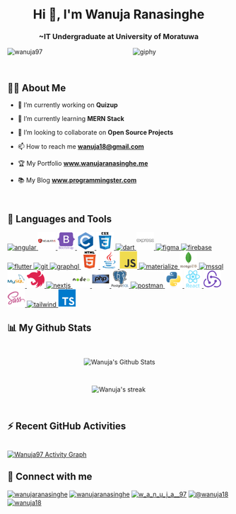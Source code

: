 <h1 align="center">Hi 👋, I'm Wanuja Ranasinghe</h1>
<h3 align="center">~IT Undergraduate at University of Moratuwa</h3>
<img align='right' src="https://media.giphy.com/media/M9gbBd9nbDrOTu1Mqx/giphy.gif" width="220" alt="giphy">

<p align="left"> <img src="https://komarev.com/ghpvc/?username=Wanuja97&label=Profile%20views&color=0e75b6&style=flat" alt="wanuja97" /> </p>
<br/>
<h2 align="left"><b>🙋‍♂️ About Me</b></h2>

- 🔭 I’m currently working on **Quizup**

- 🌱 I’m currently learning **MERN Stack**

- 👯 I’m looking to collaborate on **Open Source Projects**

<!-- - 💬 Ask me about **Angular,Laravel** -->

- 📫 How to reach me **wanuja18@gmail.com**

- 🏆 My Portfolio **www.wanujaranasinghe.me**

- 📚 My Blog **www.programmingster.com**
<br/>

<h2 align="left"><b>🚀 Languages and Tools</b></h2>

<p align="left"> <a href="https://angular.io" target="_blank" rel="noreferrer" > <img src="https://angular.io/assets/images/logos/angular/angular.svg" alt="angular" width="40" height="40"/> </a> <a href="https://angular.io" target="_blank" rel="noreferrer"> <img src="https://raw.githubusercontent.com/devicons/devicon/master/icons/angularjs/angularjs-original-wordmark.svg" alt="angularjs" width="40" height="40"/> </a> <a href="https://getbootstrap.com" target="_blank" rel="noreferrer"> <img src="https://raw.githubusercontent.com/devicons/devicon/master/icons/bootstrap/bootstrap-plain-wordmark.svg" alt="bootstrap" width="40" height="40"/> </a> <a href="https://www.cprogramming.com/" target="_blank" rel="noreferrer"> <img src="https://raw.githubusercontent.com/devicons/devicon/master/icons/c/c-original.svg" alt="c" width="40" height="40"/> </a> <a href="https://www.w3schools.com/css/" target="_blank" rel="noreferrer"> <img src="https://raw.githubusercontent.com/devicons/devicon/master/icons/css3/css3-original-wordmark.svg" alt="css3" width="40" height="40"/> </a> <a href="https://dart.dev" target="_blank" rel="noreferrer"> <img src="https://www.vectorlogo.zone/logos/dartlang/dartlang-icon.svg" alt="dart" width="40" height="40"/> </a> <a href="https://expressjs.com" target="_blank" rel="noreferrer"> <img src="https://raw.githubusercontent.com/devicons/devicon/master/icons/express/express-original-wordmark.svg" alt="express" width="40" height="40"/> </a> <a href="https://www.figma.com/" target="_blank" rel="noreferrer"> <img src="https://www.vectorlogo.zone/logos/figma/figma-icon.svg" alt="figma" width="40" height="40"/> </a> <a href="https://firebase.google.com/" target="_blank" rel="noreferrer"> <img src="https://www.vectorlogo.zone/logos/firebase/firebase-icon.svg" alt="firebase" width="40" height="40"/> </a> <a href="https://flutter.dev" target="_blank" rel="noreferrer"> <img src="https://www.vectorlogo.zone/logos/flutterio/flutterio-icon.svg" alt="flutter" width="40" height="40"/> </a> <a href="https://git-scm.com/" target="_blank" rel="noreferrer"> <img src="https://www.vectorlogo.zone/logos/git-scm/git-scm-icon.svg" alt="git" width="40" height="40"/> </a> <a href="https://graphql.org" target="_blank" rel="noreferrer"> <img src="https://www.vectorlogo.zone/logos/graphql/graphql-icon.svg" alt="graphql" width="40" height="40"/> </a> <a href="https://www.w3.org/html/" target="_blank" rel="noreferrer"> <img src="https://raw.githubusercontent.com/devicons/devicon/master/icons/html5/html5-original-wordmark.svg" alt="html5" width="40" height="40"/> </a> <a href="https://www.java.com" target="_blank" rel="noreferrer"> <img src="https://raw.githubusercontent.com/devicons/devicon/master/icons/java/java-original.svg" alt="java" width="40" height="40"/> </a> <a href="https://developer.mozilla.org/en-US/docs/Web/JavaScript" target="_blank" rel="noreferrer"> <img src="https://raw.githubusercontent.com/devicons/devicon/master/icons/javascript/javascript-original.svg" alt="javascript" width="40" height="40"/> </a> <a href="https://materializecss.com/" target="_blank" rel="noreferrer"> <img src="https://raw.githubusercontent.com/prplx/svg-logos/5585531d45d294869c4eaab4d7cf2e9c167710a9/svg/materialize.svg" alt="materialize" width="40" height="40"/> </a> <a href="https://www.mongodb.com/" target="_blank" rel="noreferrer"> <img src="https://raw.githubusercontent.com/devicons/devicon/master/icons/mongodb/mongodb-original-wordmark.svg" alt="mongodb" width="40" height="40"/> </a> <a href="https://www.microsoft.com/en-us/sql-server" target="_blank" rel="noreferrer"> <img src="https://www.svgrepo.com/show/303229/microsoft-sql-server-logo.svg" alt="mssql" width="40" height="40"/> </a> <a href="https://www.mysql.com/" target="_blank" rel="noreferrer"> <img src="https://raw.githubusercontent.com/devicons/devicon/master/icons/mysql/mysql-original-wordmark.svg" alt="mysql" width="40" height="40"/> </a> <a href="https://nestjs.com/" target="_blank" rel="noreferrer"> <img src="https://raw.githubusercontent.com/devicons/devicon/master/icons/nestjs/nestjs-plain.svg" alt="nestjs" width="40" height="40"/> </a> <a href="https://nextjs.org/" target="_blank" rel="noreferrer"> <img src="https://cdn.worldvectorlogo.com/logos/nextjs-2.svg" alt="nextjs" width="40" height="40"/> </a> <a href="https://nodejs.org" target="_blank" rel="noreferrer"> <img src="https://raw.githubusercontent.com/devicons/devicon/master/icons/nodejs/nodejs-original-wordmark.svg" alt="nodejs" width="40" height="40"/> </a> <a href="https://www.php.net" target="_blank" rel="noreferrer"> <img src="https://raw.githubusercontent.com/devicons/devicon/master/icons/php/php-original.svg" alt="php" width="40" height="40"/> </a> <a href="https://www.postgresql.org" target="_blank" rel="noreferrer"> <img src="https://raw.githubusercontent.com/devicons/devicon/master/icons/postgresql/postgresql-original-wordmark.svg" alt="postgresql" width="40" height="40"/> </a> <a href="https://postman.com" target="_blank" rel="noreferrer"> <img src="https://www.vectorlogo.zone/logos/getpostman/getpostman-icon.svg" alt="postman" width="40" height="40"/> </a> <a href="https://www.python.org" target="_blank" rel="noreferrer"> <img src="https://raw.githubusercontent.com/devicons/devicon/master/icons/python/python-original.svg" alt="python" width="40" height="40"/> </a> <a href="https://reactjs.org/" target="_blank" rel="noreferrer"> <img src="https://raw.githubusercontent.com/devicons/devicon/master/icons/react/react-original-wordmark.svg" alt="react" width="40" height="40"/> </a> <a href="https://redux.js.org" target="_blank" rel="noreferrer"> <img src="https://raw.githubusercontent.com/devicons/devicon/master/icons/redux/redux-original.svg" alt="redux" width="40" height="40"/> </a> <a href="https://sass-lang.com" target="_blank" rel="noreferrer"> <img src="https://raw.githubusercontent.com/devicons/devicon/master/icons/sass/sass-original.svg" alt="sass" width="40" height="40"/> </a> <a href="https://tailwindcss.com/" target="_blank" rel="noreferrer"> <img src="https://www.vectorlogo.zone/logos/tailwindcss/tailwindcss-icon.svg" alt="tailwind" width="40" height="40"/> </a> <a href="https://www.typescriptlang.org/" target="_blank" rel="noreferrer"> <img src="https://raw.githubusercontent.com/devicons/devicon/master/icons/typescript/typescript-original.svg" alt="typescript" width="40" height="40"/> </a> </p>


<!--  ## 🔥 Streak Stats
[![GitHub Streak](https://github-readme-streak-stats.herokuapp.com?user=Wanuja97&theme=dracula&date_format=M%20j%5B%2C%20Y%5D&sideNums=FF00CB&currStreakLabel=00FFF2&currStreakNum=00FFF2&ring=AE00FF&fire=FF09FB&background=000637&sideLabels=EA01FF)](https://git.io/streak-stats) -->

<!--  <p align="center">
<a href="https://github.com/Wanuja97/github-readme-stats"><img alt="Wanuja's Top Languages" src="https://github-readme-stats.vercel.app/api/top-langs/?username=Wanuja97&langs_count=10&count_private=true&layout=compact&theme=react&hide_border=true&bg_color=0D1117" /></a>
</p>
  <p><b>Note:</b> Top languages is only a metric of the languages my public code consists of and doesn't reflect experience or skill level.
  </p>
<br/> -->
<h2 align="left"><b>📊 My Github Stats</b></h2>
 
<br/>
<p align="center">&nbsp;<img alt="Wanuja's Github Stats" src="https://github-readme-stats.vercel.app/api?username=Wanuja97&show_icons=true&count_private=true&theme=dracula&bg_color=0D1117" /></p>
<br/>
<p align="center">
<img title="🔥 Get streak stats for your profile at git.io/streak-stats" alt="Wanuja's streak" src="https://github-readme-streak-stats.herokuapp.com/?user=Wanuja97&theme=dracula&stroke=0000&background=060A0CD0"/>
</p>   
<br/>
<h2 align="left"><b>⚡ Recent GitHub Activities</b></h2>
  <br/>
   <a href="https://github.com/wanuja97"><img alt="Wanuja97 Activity Graph" src="https://activity-graph.herokuapp.com/graph?username=wanuja97&custom_title=Wanuja's%20Contribution%20Graph&theme=dracula" /></a> 
  
 <br/>
<h2 align="left"><b>📍 Connect with me</b></h2>
<p align="left">
<a href="https://linkedin.com/in/wanujaranasinghe" target="blank"><img align="center" src="https://raw.githubusercontent.com/rahuldkjain/github-profile-readme-generator/master/src/images/icons/Social/linked-in-alt.svg" alt="wanujaranasinghe" height="30" width="40" /></a>
<a href="https://fb.com/wanujaranasinghe" target="blank"><img align="center" src="https://raw.githubusercontent.com/rahuldkjain/github-profile-readme-generator/master/src/images/icons/Social/facebook.svg" alt="wanujaranasinghe" height="30" width="40" /></a>
<a href="https://instagram.com/w_a_n_u_j_a__97" target="blank"><img align="center" src="https://raw.githubusercontent.com/rahuldkjain/github-profile-readme-generator/master/src/images/icons/Social/instagram.svg" alt="w_a_n_u_j_a__97" height="30" width="40" /></a>
<a href="https://medium.com/@wanuja18" target="blank"><img align="center" src="https://raw.githubusercontent.com/rahuldkjain/github-profile-readme-generator/master/src/images/icons/Social/medium.svg" alt="@wanuja18" height="30" width="40" /></a>
<a href="https://www.hackerrank.com/wanuja18" target="blank"><img align="center" src="https://raw.githubusercontent.com/rahuldkjain/github-profile-readme-generator/master/src/images/icons/Social/hackerrank.svg" alt="wanuja18" height="30" width="40" /></a>
</p> 
<!-- <summary><b>⚡ Organizations that I have contributed to</b></summary>
[<img src= "https://avatars.githubusercontent.com/u/97980932?s=200&v=4" height= "50" width= "50">](https://github.com/teamscorpionsdev) -->

